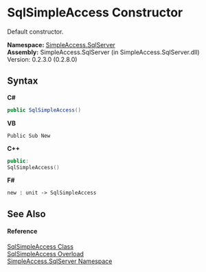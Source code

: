 # SqlSimpleAccess Constructor 
 

Default constructor.

**Namespace:**&nbsp;<a href="N_SimpleAccess_SqlServer">SimpleAccess.SqlServer</a><br />**Assembly:**&nbsp;SimpleAccess.SqlServer (in SimpleAccess.SqlServer.dll) Version: 0.2.3.0 (0.2.8.0)

## Syntax

**C#**<br />
``` C#
public SqlSimpleAccess()
```

**VB**<br />
``` VB
Public Sub New
```

**C++**<br />
``` C++
public:
SqlSimpleAccess()
```

**F#**<br />
``` F#
new : unit -> SqlSimpleAccess
```


## See Also


#### Reference
<a href="T_SimpleAccess_SqlServer_SqlSimpleAccess">SqlSimpleAccess Class</a><br /><a href="Overload_SimpleAccess_SqlServer_SqlSimpleAccess__ctor">SqlSimpleAccess Overload</a><br /><a href="N_SimpleAccess_SqlServer">SimpleAccess.SqlServer Namespace</a><br />